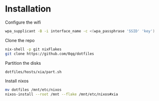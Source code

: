 # Installation

Configure the wifi
```sh
wpa_supplicant -B -i interface_name -c <(wpa_passphrase 'SSID' 'key')
```

Clone the repo
```sh
nix-shell -p git nixFlakes
git clone https://github.com/0qq/dotfiles
```

Partition the disks
```sh
dotfiles/hosts/xia/part.sh
```

Install nixos
```sh
mv dotfiles /mnt/etc/nixos
nixos-install --root /mnt --flake /mnt/etc/nixos#xia
```
